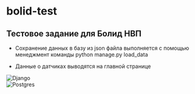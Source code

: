 # bolid-test

## Тестовое задание для Болид НВП

* Сохранение данных в базу из json файла выполняется с помощью менеджмент команды 
python manage.py load_data

* Данные о датчиках выводятся на главной странице  


![Django](https://img.shields.io/badge/django-%23092E20.svg?style=for-the-badge&logo=django&logoColor=white)  
![Postgres](https://img.shields.io/badge/postgres-%23316192.svg?style=for-the-badge&logo=postgresql&logoColor=white)  

